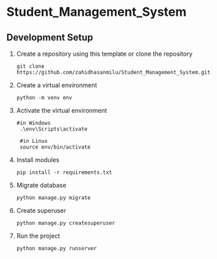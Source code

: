 # Student_Management_System

## Development Setup

1. Create a repository using this template or clone the repository
    ```    
    git clone https://github.com/zahidhasanmilu/Student_Management_System.git
    ```

2. Create a virtual environment
   ```
   python -m venv env
   ```
3. Activate the virtual environment
   ```
   #in Windows
    .\env\Scripts\activate

    #in Linux
    source env/bin/activate
   ```
4. Install modules
   ```
   pip install -r requirements.txt
   ```
5. Migrate database
   ```
   python manage.py migrate
   ```
6. Create superuser
    ```
    python manage.py createsuperuser
    ```
7. Run the project
    ```
    python manage.py runserver
    ```
